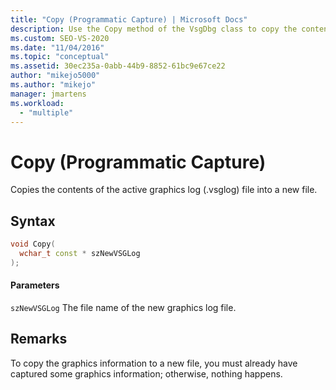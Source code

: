 ```yaml
---
title: "Copy (Programmatic Capture) | Microsoft Docs"
description: Use the Copy method of the VsgDbg class to copy the contents of the active graphics log (.vsglog) file into a new file.
ms.custom: SEO-VS-2020
ms.date: "11/04/2016"
ms.topic: "conceptual"
ms.assetid: 30ec235a-0abb-44b9-8852-61bc9e67ce22
author: "mikejo5000"
ms.author: "mikejo"
manager: jmartens
ms.workload:
  - "multiple"
---
```

# Copy (Programmatic Capture)
Copies the contents of the active graphics log (.vsglog) file into a new file.

## Syntax

```C++
void Copy(
  wchar_t const * szNewVSGLog
);
```

#### Parameters
 `szNewVSGLog`
 The file name of the new graphics log file.

## Remarks
 To copy the graphics information to a new file, you must already have captured some graphics information; otherwise, nothing happens.